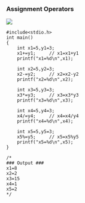 ### Assignment Operators

![](resource:assets/images/C/img-b10.png)

```
#include<stdio.h>
int main()
{
	int x1=5,y1=3;
	x1+=y1; 	// x1=x1+y1
	printf("x1=%d\n",x1);

	int x2=5,y2=3;
	x2-=y2; 	// x2=x2-y2
	printf("x2=%d\n",x2);

	int x3=5,y3=3;
	x3*=y3; 	// x3=x3*y3
	printf("x3=%d\n",x3);

	int x4=5,y4=3;
	x4/=y4; 	// x4=x4/y4
	printf("x4=%d\n",x4);

	int x5=5,y5=3;
	x5%=y5; 	// x5=x5%y5
	printf("x5=%d\n",x5);
}

/*
### Output ###
x1=8
x2=2
x3=15
x4=1
x5=2
*/
```

